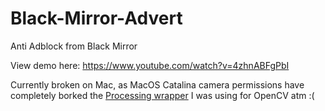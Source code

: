 # Black-Mirror-Advert
Anti Adblock from Black Mirror

View demo here: https://www.youtube.com/watch?v=4zhnABFgPbI


Currently broken on Mac, as MacOS Catalina camera permissions have completely borked the [Processing wrapper](https://github.com/atduskgreg/opencv-processing) I was using for OpenCV atm :(
